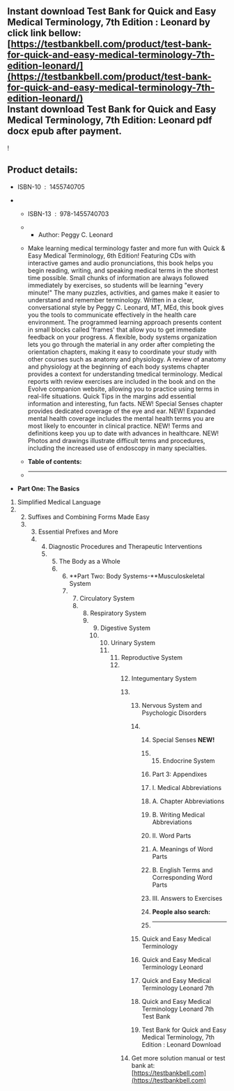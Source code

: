 Instant download **Test Bank for Quick and Easy Medical Terminology, 7th Edition : Leonard** by click link bellow:  
[https://testbankbell.com/product/test-bank-for-quick-and-easy-medical-terminology-7th-edition-leonard/](https://testbankbell.com/product/test-bank-for-quick-and-easy-medical-terminology-7th-edition-leonard/)  
**Instant download Test Bank for Quick and Easy Medical Terminology, 7th Edition: Leonard pdf docx epub after payment.**
------------------------------------------------------------------------------------------------------------------------


\![](https://testbankbell.com/wp-content/uploads/2023/05/quick-and-easy-medical-terminology-leonard-7th-tb.jpg)


**Product details:**
--------------------


* ISBN-10 ‏ : ‎ 1455740705
* * ISBN-13 ‏ : ‎ 978-1455740703
  * * Author: Peggy C. Leonard
   
  * Make learning medical terminology faster and more fun with Quick & Easy Medical Terminology, 6th Edition! Featuring CDs with interactive games and audio pronunciations, this book helps you begin reading, writing, and speaking medical terms in the shortest time possible. Small chunks of information are always followed immediately by exercises, so students will be learning "every minute!" The many puzzles, activities, and games make it easier to understand and remember terminology. Written in a clear, conversational style by Peggy C. Leonard, MT, MEd, this book gives you the tools to communicate effectively in the health care environment. The programmed learning approach presents content in small blocks called 'frames' that allow you to get immediate feedback on your progress. A flexible, body systems organization lets you go through the material in any order after completing the orientation chapters, making it easy to coordinate your study with other courses such as anatomy and physiology. A review of anatomy and physiology at the beginning of each body systems chapter provides a context for understanding tmedical terminology. Medical reports with review exercises are included in the book and on the Evolve companion website, allowing you to practice using terms in real-life situations. Quick Tips in the margins add essential information and interesting, fun facts. NEW! Special Senses chapter provides dedicated coverage of the eye and ear. NEW! Expanded mental health coverage includes the mental health terms you are most likely to encounter in clinical practice. NEW! Terms and definitions keep you up to date with advances in healthcare. NEW! Photos and drawings illustrate difficult terms and procedures, including the increased use of endoscopy in many specialties.
  * **Table of contents:**
  * ----------------------
 
* **Part One: The Basics**

1. Simplified Medical Language
2. 2. Suffixes and Combining Forms Made Easy
   3. 3. Essential Prefixes and More
      4. 4. Diagnostic Procedures and Therapeutic Interventions
         5. 5. The Body as a Whole
            6. 6. **Part Two: Body Systems-**Musculoskeletal System
               7. 7. Circulatory System
                  8. 8. Respiratory System
                     9. 9. Digestive System
                        10. 10. Urinary System
                            11. 11. Reproductive System
                                12. 12. Integumentary System
                                    13. 13. Nervous System and Psychologic Disorders
                                        14. 14. Special Senses **NEW!**
                                            15. 15. Endocrine System
                                               
                                            16. Part 3: Appendixes
                                           
                                            17. I. Medical Abbreviations
                                           
                                            18. A. Chapter Abbreviations
                                           
                                            19. B. Writing Medical Abbreviations
                                           
                                            20. II. Word Parts
                                           
                                            21. A. Meanings of Word Parts
                                           
                                            22. B. English Terms and Corresponding Word Parts
                                           
                                            23. III. Answers to Exercises
                                            24. **People also search:**
                                            25. -----------------------
                                           
                                        15. Quick and Easy Medical Terminology
                                        16. Quick and Easy Medical Terminology Leonard
                                        17. Quick and Easy Medical Terminology Leonard 7th
                                        18. Quick and Easy Medical Terminology Leonard 7th Test Bank
                                        19. Test Bank for Quick and Easy Medical Terminology, 7th Edition : Leonard Download
                                       
                                    14.  Get more solution manual or test bank at: [https://testbankbell.com](https://testbankbell.com)
